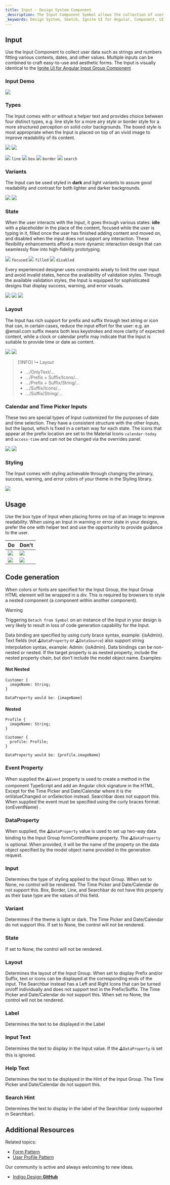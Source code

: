 ```yaml
---
title: Input - Design System Component
_description: The Input Component Symbol allows the collection of user data such as strings, numbers and dates. 
_keywords: Design System, Sketch, Ignite UI for Angular, Component, UI Library, Widgets
---
```


## Input

Use the Input Component to collect user data such as strings and numbers fitting various contexts, dates, and other values. Multiple inputs can be combined to craft easy-to-use and aesthetic forms. The Input is visually identical to the [Ignite UI for Angular Input Group Component](https://www.infragistics.com/products/ignite-ui-angular/angular/components/input_group.html)

### Input Demo

![](../images/input_demo.png)

### Types

The Input comes with or without a helper text and provides choice between four distinct types, e.g. line style for a more airy style or border style for a more structured perception on solid color backgrounds. The boxed style is most appropriate when the Input is placed on top of an vivid image to improve readability of its content.

![](../images/input_no-helper.png)
![](../images/input_helper.png)

![](../images/input_line.png)
`line`
![](../images/input_box.png)
`box`
![](../images/input_border.png)
`border`
![](../images/input_search.png)
`search`

### Variants

The Input can be used styled in **dark** and light variants to assure good readability and contrast for both lighter and darker backgrounds.

![](../images/input_dark.png)
![](../images/input_light.png)

### State

When the user interacts with the Input, it goes through various states: **idle** with a placeholder in the place of the content, focused while the user is typing in it, filled once the user has finished adding content and moved on, and disabled when the input does not support any interaction. These flexibility enhancements afford a more dynamic interaction design that can seamlessly flow into high-fidelity prototyping.

![](../images/input_focused.png)
`focused`
![](../images/input_filled.png)
`filled`
![](../images/input_disabled.png)
`disabled`

Every experienced designer uses constraints wisely to limit the user input and avoid invalid states, hence the availability of validation styles. Through the available validation styles, the Input is equipped for sophisticated designs that display success, warning, and error visuals.

![](../images/input_success.png)
![](../images/input_warning.png)
![](../images/input_error.png)

### Layout

The Input has rich support for prefix and suffix through text string or icon that can, in certain cases, reduce the input effort for the user: e.g. an @email.com suffix means both less keystrokes and more clarity of expected content, while a clock or calendar prefix may indicate that the Input is suitable to provide time or date as content.

![](../images/input_prefix.png)
![](../images/input_suffix.png)

> [!INFO]
> ↳ Layout
>
> - .../OnlyText/...
> - .../Prefix + Suffix/Icons/...
> - .../Prefix + Suffix/String/...
> - .../Suffix/Icons/...
> - .../Suffix/String/...

### Calendar and Time Picker Inputs

These two are special types of Input customized for the purposes of date and time selection. They have a consistent structure with the other Inputs, but the layout, which is fixed in a certain way for each state. The icons that appear at the prefix location are set to the Material Icons `calendar-today` and `access-time` and can not be changed via the overrides panel.

![](../images/input_calendar.png)
![](../images/input_time-picker.png)

### Styling

The Input comes with styling achievable through changing the primary, success, warning, and error colors of your theme in the Styling library.

![](../images/input_styling.png)

## Usage

Use the box type of Input when placing forms on top of an image to improve readability. When using an Input in warning or error state in your designs, prefer the one with helper text and use the opportunity to provide guidance to the user.

| Do                           | Don't                          |
| ---------------------------- | ------------------------------ |
| ![](../images/input_do1.png) | ![](../images/input_dont1.png) |
| ![](../images/input_do2.png) | ![](../images/input_dont2.png) |

## Code generation

When colors or fonts are specified for the Input Group, the Input Group HTML element will be wrapped in a div. This is required by browsers to style a nested component (a component within another component).

> [!WARNING]
> Triggering `Detach from Symbol` on an instance of the Input in your design is very likely to result in loss of code generation capability for the Input.

Data binding are specified by using curly brace syntax, example: {isAdmin}. Text fields (not `🕹️DataProperty` or `🕹️DataSource`) also support string interpolation syntax, example: Admin: {isAdmin}. Data bindings can be non-nested or nested. If the target property is as nested property, include the nested property chain, but don’t include the model object name. Examples:

#### Not Nested

```PseudoCode
Customer {
  imageName: String;
}

DataProperty would be: {imageName}
```

#### Nested

```PseudoCode
Profile {
  imageName: String;
}

Customer {
  profile: Profile;
}

DataProperty would be: {profile.imageName}
```

### Event Property

When supplied the `🕹️Event` property is used to create a method in the component TypeScript and add an Angular click signature in the HTML. Except for the Time Picker and Date/Calendar where it is the onValueChanged or onSelection instead. Searchbar does not support this. When supplied the event must be specified using the curly braces format: {onEventName} .

### DataProperty

When supplied, the `🕹️DataProperty` value is used to set up two-way data binding to the Input Group formControlName property. The `🕹️DataProperty` is optional. When provided, it will be the name of the property on the data object specified by the model object name provided in the generation request.

### Input

Determines the type of styling applied to the Input Group. When set to None, no control will be rendered. The Time Picker and Date/Calendar do not support this. Box, Border, Line, and Searchbar do not have this property as their base type are the values of this field.

### Variant

Determines if the theme is light or dark. The Time Picker and Date/Calendar do not support this. If set to None, the control will not be rendered.

### State

If set to None, the control will not be rendered.

### Layout

Determines the layout of the Input Group. When set to display Prefix and/or Suffix, text or icons can be displayed at the corresponding ends of the input. The Searchbar instead has a Left and Right Icons that can be turned on/off individually and does not support text in the Prefix/Suffix. The Time Picker and Date/Calendar do not support this. When set no None, the control will not be rendered.

### Label

Determines the text to be displayed in the Label

### Input Text

Determines the text to display in the Input value. If the `🕹️DataProperty` is set this is ignored.

### Help Text

Determines the text to be displayed in the Hint of the Input Group. The Time Picker and Date/Calendar do not support this.

### Search Hint

Determines the text to display in the label of the Searchbar (only supported in Searchbar).

## Additional Resources

Related topics:

- [Form Pattern](forms.md)
- [User Profile Pattern](userProfile.md)
  <div class="divider--half"></div>

Our community is active and always welcoming to new ideas.

- [Indigo Design **GitHub**](https://github.com/IgniteUI/design-system-docfx)
